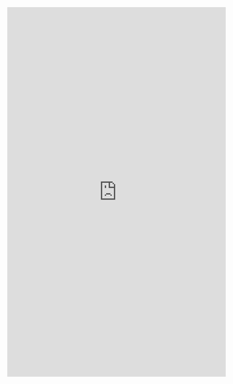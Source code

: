 <embed src="https://nbviewer.jupyter.org/github/math2k21/mishra/blob/main/ClassesandObjects.pdf" width="100%" height="850px"/>

